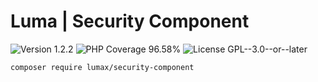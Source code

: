 # Luma | Security Component

<div>
<!-- Version Badge -->
<img src="https://img.shields.io/badge/Version-1.2.2-blue" alt="Version 1.2.2">
<!-- PHP Coverage Badge -->
<img src="https://img.shields.io/badge/PHP Coverage-96.58%25-green" alt="PHP Coverage 96.58%">
<!-- License Badge -->
<img src="https://img.shields.io/badge/License-GPL--3.0--or--later-34ad9b" alt="License GPL--3.0--or--later">
</div>

```
composer require lumax/security-component
```
